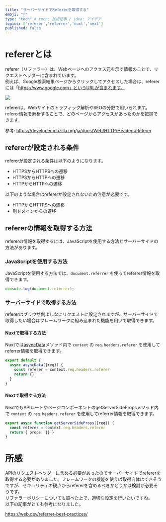 ```yaml
---
title: "サーバーサイドでRefererを取得する"
emoji: "🔗"
type: "tech" # tech: 技術記事 / idea: アイデア
topics: ['referer','referrer','nuxt','next']
published: false
---
```


# refererとは

referer（リファラー）は、Webページへのアクセス元を示す情報のことで、リクエストヘッダーに含まれています。   
例えば、Google検索結果ページからクリックしてアクセスした場合は、refererには「https://www.google.com」というURLが含まれます。

![](https://storage.googleapis.com/zenn-user-upload/364c38b66bfc-20230423.png)

refererは、Webサイトのトラフィック解析やSEOの分野で用いられます。  
referer情報を解析することで、どのページからアクセスがあったのかを把握できます。  

参考: https://developer.mozilla.org/ja/docs/Web/HTTP/Headers/Referer

## refererが設定される条件

refererが設定される条件は以下のようになります。

- HTTPSからHTTPSへの遷移
- HTTPSからHTTPへの遷移
- HTTPからHTTPへの遷移

以下のような場合はrefererが設定されないため注意が必要です。

- HTTPからHTTPSへの遷移
- 別ドメインからの遷移

## refererの情報を取得する方法

refererの情報を取得するには、JavaScriptを使用する方法とサーバーサイドの方法があります。

### JavaScriptを使用する方法

JavaScriptを使用する方法では、`document.referrer` を使ってreferrer情報を取得できます。  

```javascript
console.log(document.referrer);
```

### サーバーサイドで取得する方法

refererはブラウザ側よしなにリクエストに設定されますが、サーバーサイドで取得したい場合はフレームワークに組み込まれた機能を用いて取得できます。  


#### Nuxtで取得する方法

Nuxtでは[asyncData](https://nuxtjs.org/docs/features/data-fetching/)メソッド内で `context` の `req.headers.referer` を使用してreferrer情報を取得できます。  

```typescript
export default {
  async asyncData({req}) {
    const referer = context.req.headers.referer
    return {}
  }
}
```

#### Nextで取得する方法

NextでもAPIルートやページコンポーネントのgetServerSidePropsメソッド内で `context` の `req.headers.referer` を使用してreferrer情報を取得できます。  
  
```typescript
export async function getServerSideProps({req}) {
  const referer = context.req.headers.referer
  return { props: {} }
}
```


# 所感

APIのリクエストヘッダーに含める必要があったのでサーバーサイドでrefererを取得する必要がありました。フレームワークの機能を使えば取得自体はできそうですが、セキュリティの観点からrefererを含めるべきかどうかは検討が必要そうです。  
リファラーポリシーについても調べた上で、適切な設定を行いたいですね。  
以下の記事がとても参考になりました。  

https://web.dev/referrer-best-practices/
  
